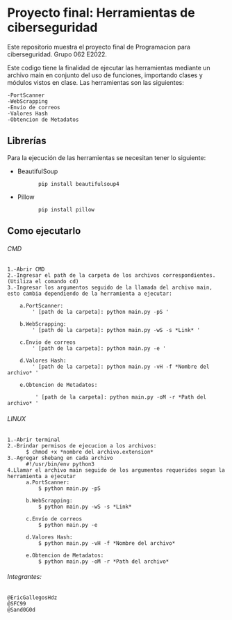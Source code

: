 # Proyecto final: Herramientas de ciberseguridad
Este repositorio muestra el proyecto final de Programacion para ciberseguridad. Grupo 062 E2022.


Este codigo tiene la finalidad de ejecutar las herramientas mediante un archivo main en conjunto del uso de funciones, importando clases y módulos vistos en clase. Las herramientas son las siguientes:

```
-PortScanner
-WebScrapping
-Envío de correos
-Valores Hash
-Obtencion de Metadatos

```

## Librerías

Para la ejecución de las herramientas se necesitan tener lo siguiente:

- BeautifulSoup
``` 
          pip install beautifulsoup4
```
- Pillow
```
          pip install pillow
```

## Como ejecutarlo

###### CMD
```
1.-Abrir CMD
2.-Ingresar el path de la carpeta de los archivos correspondientes. (Utiliza el comando cd)
3.-Ingresar los argumentos seguido de la llamada del archivo main, esto cambia dependiendo de la herramienta a ejecutar:

    a.PortScanner:
        ' [path de la carpeta]: python main.py -pS '
       
    b.WebScrapping:
        ' [path de la carpeta]: python main.py -wS -s *Link* '
        
    c.Envio de correos
        ' [path de la carpeta]: python main.py -e '
        
    d.Valores Hash:
        ' [path de la carpeta]: python main.py -vH -f *Nombre del archivo* '
         
    e.Obtencion de Metadatos:
    
         ' [path de la carpeta]: python main.py -oM -r *Path del archivo* '
  ```       

###### LINUX
```
1.-Abrir terminal
2.-Brindar permisos de ejecucion a los archivos:
      $ chmod +x *nombre del archivo.extension* 
3.-Agregar shebang en cada archivo
      #!/usr/bin/env python3
4.Llamar el archivo main seguido de los argumentos requeridos segun la herramienta a ejecutar
      a.PortScanner:
          $ python main.py -pS
          
      b.WebScrapping:
          $ python main.py -wS -s *Link*
          
      c.Envío de correos
          $ python main.py -e
          
      d.Valores Hash:
          $ python main.py -vH -f *Nombre del archivo*
          
      e.Obtencion de Metadatos:
          $ python main.py -oM -r *Path del archivo*
```  

###### Integrantes:
```
@EricGallegosHdz
@SFC99
@Sand0G0d
```
